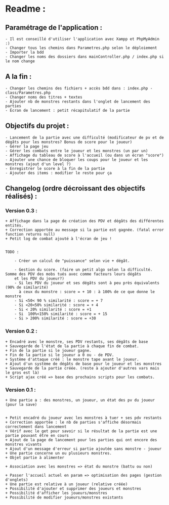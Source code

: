 # Readme :


## Paramétrage de l'application :


    - Il est conseillé d'utiliser l'application avec Xampp et PhpMyAdmin :)
    - Changer tous les chemins dans Parametres.php selon le déploiement
    - Importer la bdd
    - Changer les noms des dossiers dans mainController.php / index.php si le nom change

## A la fin :
    - Changer les chemins des fichiers + accès bdd dans : index.php - class/Parametres.php
    - Changer noms des titres + textes
    - Ajouter nb de monstres restants dans l'onglet de lancement des parties
    - Écran de lancement : petit récapitulatif de la partie



## Objectifs du projet :



    - Lancement de la partie avec une difficulté (modificateur de pv et de dégâts pour les monstres? Bonus de score pour le joueur)
    - Gérer la page jeu
    - Gérer les combats entre le joueur et les monstres (un par un)
    - Affichage du tableau de score à l'accueil (ou dans un écran "score")
    - Ajouter une chance de bloquer les coups pour le joueur et les monstres (ajout d'un level ?)
    - Enregistrer le score à la fin de la partie
    - Ajouter des items : modifier le reste pour ça





## Changelog (ordre décroissant des objectifs réalisés) :

### Version 0.3 :


    + Affichage dans la page de création des PDV et dégâts des différentes entités.
    + Correction apportée au message si la partie est gagnée. (fatal error function returns null)
    + Petit log de combat ajouté à l'écran de jeu !


    TODO :

        - Créer un calcul de "puissance" selon vie + dégât.

        - Gestion du score. (faire un petit algo selon la difficulté. Somme des PDV des mobs tués avec comme facteurs leurs dégâts
        et les PDV du joueur?)
        - Si les PDV du joueur et ses dégâts sont à peu près équivalents (90% de similarité)
          à ceux du monstre : score = + 10 : à 100% de ce que donne le monstre
        - Si <50< 90 % similarité : score = + 7
        - Si <20<50% similarité : score = + 4
        - Si < 20% similarité : score = +1
        - Si  100%<150% similarité : score = + 15
        - Si > 200% similarité : score = +30

### Version 0.2 :

    + Encadré avec le monstre, ses PDV restants, ses dégâts de base
    + Sauvegarde de l'état de la partie à chaque fin de combat.
    + Fin de la partie si le joueur gagne.
    + Fin de la partie si le joueur a 0 ou - de PDV.
    + Système d'attaque créé : le monstre tape avant le joueur.
    + Ajout d'un système de dégâts de base pour le joueur et les monstres
    + Sauvegarde de la partie créée. (reste à ajouter d'autres vars mais le gros est là)
    + Script ajax créé => base des prochains scripts pour les combats.



### Version 0.1 :


    + Une partie a : des monstres, un joueur, un état des pv du joueur (pour la save)


    + Petit encadré du joueur avec les monstres à tuer + ses pdv restants
    + Correction apportée : le nb de parties s'affiche désormais correctement dans lancement
    + Vérif avec le get pour savoir si le résultat de la partie est une partie pouvant être en cours
    + Ajout de la page de lancement pour les parties qui ont encore des monstres vivants
    + Ajout d'un message d'erreur si partie ajoutée sans monstre - joueur
    + Une partie concerne un ou plusieurs monstres.
    + Objet partie à alimenter

    + Association avec les monstres => état du monstre (battu ou non)

    + Passer l'accueil actuel en param => optimisation des pages (gestion d'onglets)
    + Une partie est relative à un joueur (relative créée)
    + Possibilité d'ajouter et supprimer des joueurs et monstres
    + Possibilité d'afficher les joueurs/monstres
    + Possibilité de modifier joueurs/monstres existants



